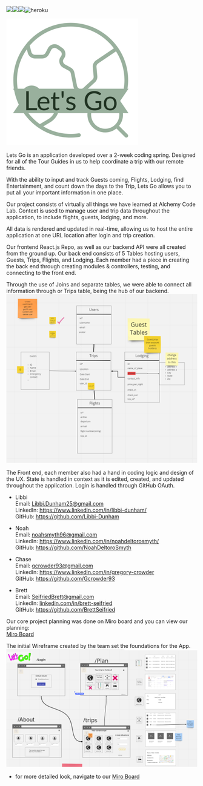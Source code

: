 <img src="https://img.shields.io/badge/React-20232A?style=for-the-badge&logo=react&logoColor=61DAFB"><img src="https://img.shields.io/badge/Netlify-00C7B7?style=for-the-badge&logo=netlify&logoColor=white"><img src="https://img.shields.io/badge/CSS-239120?&style=for-the-badge&logo=css3&logoColor=white"><img src="https://img.shields.io/badge/Heroku-430098?style=for-the-badge&logo=heroku&logoColor=white" alt="heroku" />

![letsgo](/assets/logo.png)

Lets Go is an application developed over a 2-week coding spring. Designed for all of the Tour Guides in us to help coordinate a trip with our remote friends.

With the ability to input and track Guests coming, Flights, Lodging, find Entertainment, and count down the days to the Trip, Lets Go allows you to put all your important information in one place.

Our project consists of virtually all things we have learned at Alchemy Code Lab. Context is used to manage user and trip data throughout the application, to include flights, guests, lodging, and more.

All data is rendered and updated in real-time, allowing us to host the entire application at one URL location after login and trip creation.

Our frontend React.js Repo, as well as our backend API were all created from the ground up. Our back end consists of 5 Tables hosting users, Guests, Trips, Flights, and Lodging. Each member had a piece in creating the back end through creating modules & controllers, testing, and connecting to the front end.

Through the use of Joins and separate tables, we were able to connect all information through or Trips table, being the hub of our backend.
<a href="https://miro.com/app/board/uXjVO-Xi_Hs=/?share_link_id=462736082200" target="_blank">
![letsgo](/assets/Miro.png)
</a>

The Front end, each member also had a hand in coding logic and design of the UX. State is handled in context as it is edited, created, and updated throughout the application. Login is handled through GitHub OAuth.

- Libbi
  <br>
  Email: <a href = "mailto: Libbi.Dunham25@gmail.com">Libbi.Dunham25@gmail.com
  </a>
  <br>
  LinkedIn: <a href = "https://www.linkedin.com/in/libbi-dunham/" target="_blank">https://www.linkedin.com/in/libbi-dunham/
  </a>
  <br>
  GitHub: <a href = "https://github.com/Libbi-Dunham" target="_blank">https://github.com/Libbi-Dunham
  </a>

* Noah
  <br>
  Email: <a href = "mailto: noahsmyth96@gmail.com">noahsmyth96@gmail.com</a>
  <br>
  LinkedIn: <a href="https://www.linkedin.com/in/noahdeltorosmyth/" target="_blank">https://www.linkedin.com/in/noahdeltorosmyth/</a>
  <br>
  GitHub: <a href = "https://github.com/NoahDeltoroSmyth" target="_blank">https://github.com/NoahDeltoroSmyth</a>

* Chase
  <br>
  Email: <a href = "mailto: gcrowder93@gmail.com">gcrowder93@gmail.com</a>
  <br>
  LinkedIn: <a href = "https://www.linkedin.com/in/gregory-crowder/" target="_blank">https://www.linkedin.com/in/gregory-crowder</a>
  <br>
  GitHub: <a href = "https://github.com/Gcrowder93" target="_blank">https://github.com/Gcrowder93</a>

* Brett
  <br>
  Email: <a href = "mailto: seifriedbrett@gmail.com">SeifriedBrett@gmail.com</a>
  <br>
  LinkedIn: <a href = "https://www.linkedin.com/in/brett-seifried/" target="_blank">linkedin.com/in/brett-seifried</a>
  <br>
  GitHub: <a href = "https://github.com/BrettSeifried" target="_blank">https://github.com/BrettSeifried</a>
  <br>

Our core project planning was done on Miro board and you can view our planning:
<br>
<a href="https://miro.com/app/board/uXjVO-Xi_Hs=/?share_link_id=462736082200" target="_blank"> Miro Board </a>
<br>

The initial Wireframe created by the team set the foundations for the App.
<a href="https://miro.com/app/board/uXjVO-Xi_Hs=/?share_link_id=462736082200" target="_blank">
![letsgo](/assets/wireframe.png)
</a>

- for more detailed look, navigate to our <a href="https://miro.com/app/board/uXjVO-Xi_Hs=/?share_link_id=462736082200" target="_blank"> Miro Board </a>
  <br>
